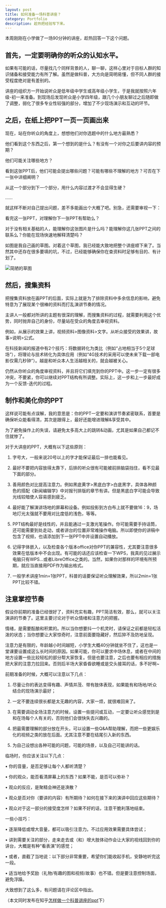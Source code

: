 ```yaml
---
layout: post
title: 如何准备一场科普讲座？
category: Portfolio
description: 趁热把经验写下来。
---
```

本周刚刚在小学做了一场90分钟的讲座，趁热回答一下这个问题。

首先，一定要明确你的听众的认知水平。
---

如果有可能的话，尽量找几个同样背景的人，聊一聊，这样心里对于目标人群的知识储备和接受能力有所了解。虽然是做科普，大方向是简明易懂，但不同人群的接受程度绝对是有差别的。

讲座的组织方一开始说听众是低年级中学生或高年级小学生，于是我就按照六年级-初一来准备。到现场后发现听众是小学四年级，跟几个小朋友聊过之后随即做了调整，弱化了很多专业性较强的部分，增加了不少现场演示和互动的环节。

之后，在纸上把PPT一页一页画出来
---

现在，站在你听众的角度上，想想他们对你选题中的什么地方最熟悉？

他们看到这个东西之后，第一个想到的是什么？有没有一个对你之后要讲内容的预期？

他们可能关注哪些地方？

看到这张PPT后，他们可能会提出哪些问题？可能有哪些不理解的地方？可否在下一张中详细阐明？

从这一个部分到下一个部分，用什么内容过渡才不会显得生硬？

……

就这样不断对自己提出问题，差不多能画出个大概了吧。别急，还需要审视一下：

看完这一张PPT，对理解你下一张PPT有帮助么？

对于没有相关基础的人，能理解你这张图片是什么吗？能理解你这几张PPT之间的联系么？你能在现场快速地解释清楚吗？

如图是我自己画的草图。对着这个草图，我已经能大致地把整个讲座顺下来了。当然其中还存在很多要填的坑，不过，已经能够确保你在查资料时足够有目的、有计划了。

![简陋的草图](https://pic4.zhimg.com/e6b4ec56c8307e6d7b392dd46cf5385b_b.jpg)

然后，搜集资料
---

把搜集资料放在画PPT的后面，实际上就是为了排除资料中多余信息的影响，避免特意为了展现某个很棒的资料而打乱演讲节奏的情况。

主讲人一般都对所讲的主题有很深的理解，而搜集资料的过程，就需要利用这个优势，同时抛弃自己的身份，尽量站在受众的角度去审视资料。

例如，从展示的效果上讲，视频资料>图像资料>文字。从听众接受的效果讲，故事>说明>公式。

在科技新闻的报道中有2个技巧：将数据转化为类比（例如“占地相当于5个足球场”），将理论与技术转化为具体应用（例如“4G技术的采用可以使未来下载一部电影仅需几秒钟”）。越是和听众本人生活越相关的，就会越被关心。

仍然从你听众的角度审视资料，并且将它们填充到你的PPT中。这一步一定有很多冲突，不要紧，你可以继续对PPT结构有所调整。实际上，这一步和上一步最好成为一个反馈-迭代的过程。

制作和美化你的PPT
---

这样说可能有点误解，我的意思是：你的PPT一定要和演讲节奏紧密联系，首要是确保听众能看得清，其次是跟得上，最好还能增进理解&享受其中。

为了避免操作上的失误，请避免太多高大上的跳转&动画，尤其是如果自己都记不住就惨了。

对于大讲座的PPT，大概有以下这些原则：

1. 字号大，一般来说20号以上的字才能保证最后一排也能看见。

2. 最好不要把内容放得太靠下，后排的听众很有可能被前排脑袋挡住，看不见最下面的部分。

3. 善用颜色对比提高注意力。例如黑底黄字>黑底白字>白底黑字，具体各种颜色的搭配《新闻编辑学》中对报刊排版的章节有讲。但是黑底白字可能会导致光线较暗使人容易感到疲乏。

4. 最好能了解演讲场地的屏幕和设备。例如投影到方白布上就不要做16：9，场地灯光太强就不要用对比度低的浅色，等等。

5. PPT结构最好是线性的，并且能通过一支激光笔操作。你可能需要手持话筒，还可能需要到处走动，或者讲台的位置非常难操作电脑。所以即使你的讲稿中包含了视频，也请添加到下一张PPT中并设置自动播放。

6. 记得字体嵌入，以及检查各个版本office对你PPT的兼容性，尤其要注意很多效果在低版本中不会出现。有可能的话还应该检查一下WPS，我真的见过展示电脑只有WPS...或者LibreOffice之类的。当然，如果你对那样的环境有所预期，就应当直接用PDF作为输出格式。

7. 一般学术讲座1min=1张PPT，科普的话要保证听众理解效果，所以2min=1张PPT比较不错。

注意掌控节奏
---

假设你前期的准备已经很好了，资料充实有趣，PPT简洁有效，那么，就可以关注演讲的节奏了。这里主要讨论对于听众情绪和注意力的把握。

情绪，是需要酝酿和积累的。所以当你想要抖一个机灵时，请保证之前都是轻松活泼的状态；当你想要让大家惊奇时，注意前面要隐藏好，然后猝不及防地呈现。

注意力是有限的，年龄越小时间越短，小学生大概40分钟就坐不住了，这也是一堂课要设置成这么长时间的原因。如果可能，你可以要求中场休息，或者在中间的地方设置一些比较轻松的部分帮大家恢复。但是也要注意，之后也要有相应的措施把大家的注意力拉回来。否则后半场大家昏昏欲睡或是交头接耳的话，多不好啊~

前期准备的时候，大概可以注意以下几点：

1. 尽量让你的表达变得有趣、声情并茂、带有肢体表现，如果能有和场地/听众结合的现场演示最好；

2. 一定不要连续很长都是太无趣的内容，大家一烦，就很难回来了。

3. 在需要调动全场注意力的时候，设置一些提问或互动，一定要让听众感觉到是和在场每个人有关的，否则他们会很快失去兴趣的。

4. 把最需要理解的部分放在开头，可以设置一些Q&A帮助理解，而把一些更娱乐化的视频之类的放在后面。尤其注意不要在结尾引入新的东西。

5. 为自己设想出各种可能的问题，可能的场景，以及自己可能讲的话。

临场时，你应该关注以下几点：

• 你的音量，是否足够让每个人都听清楚？

• 你的观众，能否看清屏幕上的东西？如果不能，是否可以弥补？

• 观众的反应，是聚精会神还是涣散？

• 观众是否对你（要讲的内容）有所期待？如何在接下来的演讲中回应这些期待？

• 观众对于这一部分的接受度怎样？如果不好的话，注意干脆利落地结束。

一些小技巧：

• 逐渐降低或增大音量，都可以吸引注意力。不过应用效果需要具体尝试；

• 讲到需要关注的部分，走来走去或（和）增大肢体动作会让大家的视线回到你的讲台，大概是有种“看表演”的感觉；

• 或者，直截了当地说：以下部分非常重要，希望你们能收起手机，安静地听完这一段。

• 适当地给予奖励（礼物/有趣的图和视频/故事）也不错。但是要注意控制场面，避免浮躁。

大致想到了这么多，有问题请在评论区中指出。

（本文同时发布在知乎[怎样做一个科普讲座的ppt](https://www.zhihu.com/question/20843771/answer/80733459)下）